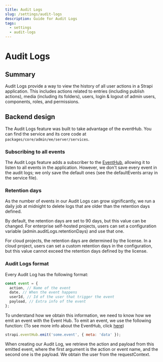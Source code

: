 ```yaml
---
title: Audit Logs
slug: /settings/audit-logs
description: Guide for Audit Logs
tags:
  - settings
  - audit-logs
---
```


# Audit Logs

## Summary

Audit Logs provide a way to view the history of all user actions in a Strapi application. This includes actions related to entries (including publish actions), media (including its folders), users, login & logout of admin users, components, roles, and permissions.

## Backend design

The Audit Logs feature was built to take advantage of the eventHub. You can find the service and its core code at `packages/core/admin/ee/server/services`.

### Subscribing to all events

The Audit Logs feature adds a subscriber to the [EventHub](/strapi/event-hub), allowing it to listen to all events in the application. However, we don't save every event in the audit logs; we only save the default ones (see the defaultEvents array in the service file).

### Retention days

As the number of events in our Audit Logs can grow significantly, we run a daily job at midnight to delete logs that are older than the retention days defined.

By default, the retention days are set to 90 days, but this value can be changed. For enterprise self-hosted projects, users can set a configuration variable (admin.auditLogs.retentionDays) and use that one.

For cloud projects, the retention days are determined by the license. In a cloud project, users can set a custom retention days in the configuration, but this value cannot exceed the retention days defined by the license.

### Audit Logs format

Every Audit Log has the following format:

```js
const event = {
  action, // Name of the event
  date, // When the event happens
  userId, // Id of the user that trigger the event
  payload, // Extra info of the event
};
```

To understand how we obtain this information, we need to know how we emit an event with the Event Hub. To emit an event, we use the following function: (To see more info about the EventHub, click [here](/strapi/event-hub))

```js
strapi.eventHub.emit('some.event', { meta: 'data' });
```

When creating our Audit Log, we retrieve the action and payload from this emitted event, where the first argument is the action or event name, and the second one is the payload. We obtain the user from the requestContext.

